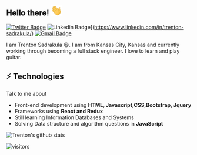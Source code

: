 <h2> 𝐇𝐞𝐥𝐥𝐨 𝐭𝐡𝐞𝐫𝐞! <img src="https://raw.githubusercontent.com/ABSphreak/ABSphreak/master/gifs/Hi.gif" width="30px"></h2>



[![Twitter Badge](https://img.shields.io/badge/-@tsadrakula-1ca0f1?style=flat-square&labelColor=1ca0f1&logo=twitter&logoColor=white&link=https://twitter.com/tsadrakula)](https://twitter.com/tsadrakula) ![Linkedin Badge](https://img.shields.io/badge/-tsadrakula-blue?style=flat-square&logo=Linkedin&logoColor=white&link=https://https://www.linkedin.com/in/trenton-sadrakula/)](https://www.linkedin.com/in/trenton-sadrakula/)
[![Gmail Badge](https://img.shields.io/badge/-tsadrakula@gmail.com-c14438?style=flat-square&logo=Gmail&logoColor=white&link=mailto:tsadrakula@gmail.com)](mailto:tsadrakula@gmail.com)

I am Trenton Sadrakula 😃. I am from Kansas City, Kansas and currently working through becoming a full stack engineer. I love to learn and play guitar.

## ⚡ Technologies
Talk to me about
- Front-end development using **HTML, Javascript,CSS,Bootstrap, Jquery**
- Frameworks using **React and Redux**
- Still learning Information Databases and Systems
- Solving Data structure and algorithm questions in **JavaScript**

![Trenton's github stats](https://github-readme-stats.vercel.app/api?username=tsadrakula&hide=["issues"]&show_icons=true)

![visitors](https://visitor-badge.glitch.me/badge?page_id=tsadrakula.tsadrakula)
